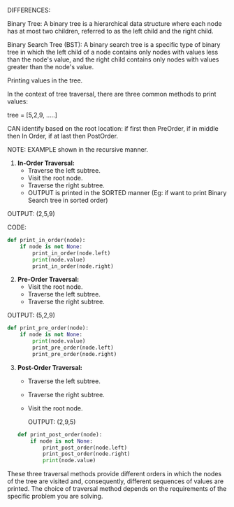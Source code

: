 

DIFFERENCES:

Binary Tree: A binary tree is a hierarchical data structure where each node has at most two children, referred to as the left child and the right child.

Binary Search Tree (BST): A binary search tree is a specific type of binary tree in which the left child of a node contains only nodes with values less than the node's value, and the right child contains only nodes with values greater than the node's value.



Printing values in the tree. 

In the context of tree traversal, there are three common methods to print values:

tree = [5,2,9, .....]

CAN identify based on the root location:  if first then PreOrder, if in middle then In Order, if at last then PostOrder. 

NOTE: EXAMPLE shown in the recursive manner. 

1. **In-Order Traversal:**
   - Traverse the left subtree.
   - Visit the root node.
   - Traverse the right subtree.
   -  OUTPUT is printed in the SORTED manner (Eg: if want to print Binary Search tree in sorted order)
  
  OUTPUT: (2,5,9)


   CODE: 
   ```python
   def print_in_order(node):
       if node is not None:
           print_in_order(node.left)
           print(node.value)
           print_in_order(node.right)
   ```

2. **Pre-Order Traversal:**
   - Visit the root node.
   - Traverse the left subtree.
   - Traverse the right subtree.
   
  OUTPUT: (5,2,9)

   ```python
   def print_pre_order(node):
       if node is not None:
           print(node.value)
           print_pre_order(node.left)
           print_pre_order(node.right)
   ```

3. **Post-Order Traversal:**
   - Traverse the left subtree.
   - Traverse the right subtree.
   - Visit the root node.

     OUTPUT: (2,9,5)
   
   ```python
   def print_post_order(node):
       if node is not None:
           print_post_order(node.left)
           print_post_order(node.right)
           print(node.value)
   ```

These three traversal methods provide different orders in which the nodes of the tree are visited and, consequently, different sequences of values are printed. The choice of traversal method depends on the requirements of the specific problem you are solving.